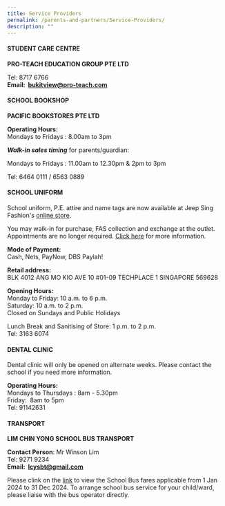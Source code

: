 ```yaml
---
title: Service Providers
permalink: /parents-and-partners/Service-Providers/
description: ""
---
```

####  **STUDENT CARE CENTRE**  

**PRO-TEACH EDUCATION GROUP PTE LTD**

  

Tel: 8717 6766  
**Email:  bukitview@pro-teach.com**

#### **SCHOOL BOOKSHOP** 

**PACIFIC BOOKSTORES PTE LTD**

  

**Operating Hours:**  
Mondays to Fridays : 8.00am to 3pm  

***Walk-in sales timing***  for parents/guardian:

Mondays to Fridays : 11.00am to 12.30pm & 2pm to 3pm

Tel: 6464 0111 / 6563 0889  
  

  

#### **SCHOOL UNIFORM**



School uniform, P.E. attire and name tags are now available at Jeep Sing Fashion's [online store](https://jeepsinguniform.com/collections/bukit-view-primary-school). 
  

You may walk-in for purchase, FAS collection and exchange at the outlet.
Appointments are no longer required. 
[Click here](https://jeepsinguniform.com/pages/appointment-booking) for more information.

  

**Mode of Payment:**  
Cash, Nets, PayNow, DBS Paylah!

  

**Retail address:**  
BLK 4012 ANG MO KIO AVE 10 
#01-09 TECHPLACE 1 SINGAPORE 569628

  

**Opening Hours:**  
Monday to Friday: 10 a.m. to 6 p.m.  
Saturday: 10 a.m. to 2 p.m.  
Closed on Sundays and Public Holidays 

  

Lunch Break and Sanitising of Store: 1 p.m. to 2 p.m.  
Tel: 3163 6074    

  

  

#### **DENTAL CLINIC** 

Dental clinic will only be opened on alternate weeks. Please contact the school if you need more information.

  

**Operating Hours:**    
Mondays to Thursdays : 8am - 5.30pm  
Friday:  8am to 5pm  
Tel: 91142631  

  

#### **TRANSPORT**

**LIM CHIN YONG SCHOOL BUS TRANSPORT**

**Contact Person**: Mr Winson Lim  
Tel: 9271 9234  
**Email:  lcysbt@gmail.com**

Please clink on the [link](/files/Parents%20and%20Partners/Info%20for%20Parents/Info%20for%20Parents/school%20bus%20fares%20applicable%20from%201%20jan%202024%20to%2031%20dec%202024.pdf) to view the School Bus fares applicable from 1 Jan 2024 to 31 Dec 2024. To arrange school bus service for your child/ward, please liaise with the bus operator directly.